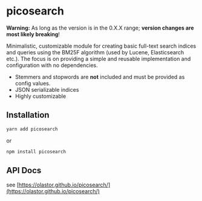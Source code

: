 # picosearch

**Warning:** As long as the version is in the 0.X.X range; **version changes are most likely breaking**!

Minimalistic, customizable module for creating basic full-text search indices and queries using the BM25F algorithm (used by Lucene, Elasticsearch etc.). The focus is on providing a simple and reusable implementation and configuration with no dependencies.

- Stemmers and stopwords are **not** included and must be provided as config values.
- JSON serializable indices
- Highly customizable

## Installation

```bash
yarn add picosearch
```

or 

```bash
npm install picosearch
```


## API Docs

see [https://olastor.github.io/picosearch/](https://olastor.github.io/picosearch/)


